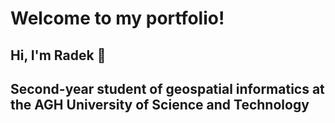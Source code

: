 # Welcome to my portfolio!
## Hi, I'm Radek 👋
## Second-year student of geospatial informatics at the AGH University of Science and Technology
